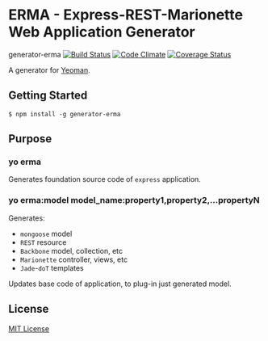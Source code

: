 # ERMA - Express-REST-Marionette Web Application Generator

generator-erma [![Build Status](https://secure.travis-ci.org/titarenko/generator-erma.png?branch=master)](https://travis-ci.org/titarenko/generator-erma) [![Code Climate](https://codeclimate.com/github/titarenko/generator-erma.png)](https://codeclimate.com/github/titarenko/generator-erma) [![Coverage Status](https://coveralls.io/repos/titarenko/generator-erma/badge.png)](https://coveralls.io/r/titarenko/generator-erma)

A generator for [Yeoman](http://yeoman.io).

## Getting Started

```
$ npm install -g generator-erma
```

## Purpose

### yo erma

Generates foundation source code of `express` application.

### yo erma:model model_name:property1,property2,...propertyN

Generates: 

* `mongoose` model
* `REST` resource
* `Backbone` model, collection, etc
* `Marionette` controller, views, etc
* `Jade`-`doT` templates

Updates base code of application, to plug-in just generated model.

## License

[MIT License](http://en.wikipedia.org/wiki/MIT_License)
